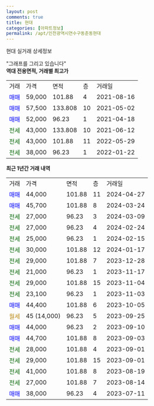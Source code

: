 ```yaml
---
layout: post
comments: true
title: 현대
categories: [아파트정보]
permalink: /apt/인천광역시연수구동춘동현대
---
```


현대 실거래 상세정보

<script type="text/javascript">
  google.charts.load('current', {'packages':['line', 'corechart']});
  google.charts.setOnLoadCallback(drawChart);

  function drawChart() {
    var data = new google.visualization.DataTable();
    data.addColumn('date', '거래일');
    data.addColumn('number', "매매");
    data.addColumn('number', "전세");
    data.addColumn('number', "전매");

    data.addRows([[new Date(Date.parse("2024-04-27")), 44000, null, null], [new Date(Date.parse("2024-03-24")), 45700, null, null], [new Date(Date.parse("2024-03-09")), null, 27000, null], [new Date(Date.parse("2024-02-24")), null, 27000, null], [new Date(Date.parse("2024-02-15")), null, 25000, null], [new Date(Date.parse("2024-01-17")), null, 30000, null], [new Date(Date.parse("2023-12-28")), null, 29000, null], [new Date(Date.parse("2023-11-17")), null, 21000, null], [new Date(Date.parse("2023-11-04")), null, 29000, null], [new Date(Date.parse("2023-11-03")), null, 23100, null], [new Date(Date.parse("2023-10-05")), 44400, null, null], [new Date(Date.parse("2023-09-25")), null, null, null], [new Date(Date.parse("2023-09-10")), 44000, null, null], [new Date(Date.parse("2023-09-03")), 44700, null, null], [new Date(Date.parse("2023-09-01")), null, 28000, null], [new Date(Date.parse("2023-09-01")), null, 29000, null], [new Date(Date.parse("2023-08-19")), null, 41000, null], [new Date(Date.parse("2023-08-14")), null, 27000, null], [new Date(Date.parse("2023-07-11")), 38000, null, null]]);

    var options = {
      hAxis: {
        format: 'yyyy/MM/dd'
      },    
      lineWidth: 0,
      pointsVisible: true,    
      title: '최근 1년간 유형별 실거래가 분포',
      legend: { position: 'bottom' }
    };

    var formatter = new google.visualization.NumberFormat({pattern:'###,###'} );
    formatter.format(data, 1);
    formatter.format(data, 2);
    
    setTimeout(function() {
        var chart = new google.visualization.LineChart(document.getElementById('columnchart_material'));
        chart.draw(data, (options));
        document.getElementById('loading').style.display = 'none';
    }, 200);
  }
</script>


<div id="loading" style="z-index:20; display: block; margin-left: 0px">"그래프를 그리고 있습니다"</div>
<div id="columnchart_material" style="width: 95%; margin-left: 0px; display: block"></div>
<!-- contents start -->
<b>역대 전용면적, 거래별 최고가</b>
<table class="sortable">
    <tr>
      <td>거래</td>
      <td>가격</td>
      <td>면적</td>
      <td>층</td>
      <td>거래일</td>
    </tr>
        <tr>
          <td><a style="color: blue">매매</a></td>
          <td>59,000</td>
          <td>101.88</td>
          <td>4</td>
          <td>2021-08-16</td>
        </tr>            <tr>
          <td><a style="color: blue">매매</a></td>
          <td>57,500</td>
          <td>133.808</td>
          <td>10</td>
          <td>2021-05-02</td>
        </tr>            <tr>
          <td><a style="color: blue">매매</a></td>
          <td>52,000</td>
          <td>96.23</td>
          <td>1</td>
          <td>2021-04-18</td>
        </tr>        
        <tr>
              <td><a style="color: darkgreen">전세</a></td>
              <td>43,000</td>
              <td>133.808</td>
              <td>10</td>
              <td>2021-06-12</td>
            </tr>            <tr>
              <td><a style="color: darkgreen">전세</a></td>
              <td>43,000</td>
              <td>101.88</td>
              <td>11</td>
              <td>2022-05-29</td>
            </tr>            <tr>
              <td><a style="color: darkgreen">전세</a></td>
              <td>38,000</td>
              <td>96.23</td>
              <td>1</td>
              <td>2022-01-22</td>
            </tr>        
    
</table>

<b>최근 1년간 거래 내역</b>

<table class="sortable">
    <tr>
      <td>거래</td>
      <td>가격</td>
      <td>면적</td>
      <td>층</td>
      <td>거래일</td>
    </tr>
    <tr>
      <td><a style="color: blue">매매</a></td>
      <td>44,000</td>
      <td>101.88</td>
      <td>11</td>
      <td>2024-04-27</td>
    </tr>          <tr>
      <td><a style="color: blue">매매</a></td>
      <td>45,700</td>
      <td>101.88</td>
      <td>8</td>
      <td>2024-03-24</td>
    </tr>          <tr>
      <td><a style="color: darkgreen">전세</a></td>
      <td>27,000</td>
      <td>96.23</td>
      <td>3</td>
      <td>2024-03-09</td>
    </tr>          <tr>
      <td><a style="color: darkgreen">전세</a></td>
      <td>27,000</td>
      <td>96.23</td>
      <td>4</td>
      <td>2024-02-24</td>
    </tr>          <tr>
      <td><a style="color: darkgreen">전세</a></td>
      <td>25,000</td>
      <td>96.23</td>
      <td>1</td>
      <td>2024-02-15</td>
    </tr>          <tr>
      <td><a style="color: darkgreen">전세</a></td>
      <td>30,000</td>
      <td>101.88</td>
      <td>12</td>
      <td>2024-01-17</td>
    </tr>          <tr>
      <td><a style="color: darkgreen">전세</a></td>
      <td>29,000</td>
      <td>101.88</td>
      <td>7</td>
      <td>2023-12-28</td>
    </tr>          <tr>
      <td><a style="color: darkgreen">전세</a></td>
      <td>21,000</td>
      <td>96.23</td>
      <td>1</td>
      <td>2023-11-17</td>
    </tr>          <tr>
      <td><a style="color: darkgreen">전세</a></td>
      <td>29,000</td>
      <td>101.88</td>
      <td>15</td>
      <td>2023-11-04</td>
    </tr>          <tr>
      <td><a style="color: darkgreen">전세</a></td>
      <td>23,100</td>
      <td>96.23</td>
      <td>1</td>
      <td>2023-11-03</td>
    </tr>          <tr>
      <td><a style="color: blue">매매</a></td>
      <td>44,400</td>
      <td>101.88</td>
      <td>6</td>
      <td>2023-10-05</td>
    </tr>          <tr>
      <td><a style="color: darkgoldenrod">월세</a></td>
      <td>45 (14,000)</td>
      <td>96.23</td>
      <td>5</td>
      <td>2023-09-25</td>
    </tr>          <tr>
      <td><a style="color: blue">매매</a></td>
      <td>44,000</td>
      <td>96.23</td>
      <td>2</td>
      <td>2023-09-10</td>
    </tr>          <tr>
      <td><a style="color: blue">매매</a></td>
      <td>44,700</td>
      <td>101.88</td>
      <td>8</td>
      <td>2023-09-03</td>
    </tr>          <tr>
      <td><a style="color: darkgreen">전세</a></td>
      <td>28,000</td>
      <td>101.88</td>
      <td>4</td>
      <td>2023-09-01</td>
    </tr>          <tr>
      <td><a style="color: darkgreen">전세</a></td>
      <td>29,000</td>
      <td>101.88</td>
      <td>15</td>
      <td>2023-09-01</td>
    </tr>          <tr>
      <td><a style="color: darkgreen">전세</a></td>
      <td>41,000</td>
      <td>101.88</td>
      <td>8</td>
      <td>2023-08-19</td>
    </tr>          <tr>
      <td><a style="color: darkgreen">전세</a></td>
      <td>27,000</td>
      <td>101.88</td>
      <td>7</td>
      <td>2023-08-14</td>
    </tr>          <tr>
      <td><a style="color: blue">매매</a></td>
      <td>38,000</td>
      <td>96.23</td>
      <td>4</td>
      <td>2023-07-11</td>
    </tr>      </table>
<!-- contents end -->    

